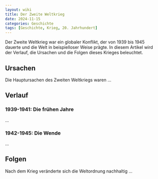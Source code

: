 ```yaml
---
layout: wiki
title: Der Zweite Weltkrieg
date: 2024-11-15
categories: Geschichte
tags: [Geschichte, Krieg, 20. Jahrhundert]
---
```


Der Zweite Weltkrieg war ein globaler Konflikt, der von 1939 bis 1945 dauerte und die Welt in beispielloser Weise prägte. In diesem Artikel wird der Verlauf, die Ursachen und die Folgen dieses Krieges beleuchtet.

## Ursachen
Die Hauptursachen des Zweiten Weltkriegs waren ...

## Verlauf
### 1939-1941: Die frühen Jahre
...

### 1942-1945: Die Wende
...

## Folgen
Nach dem Krieg veränderte sich die Weltordnung nachhaltig ...
